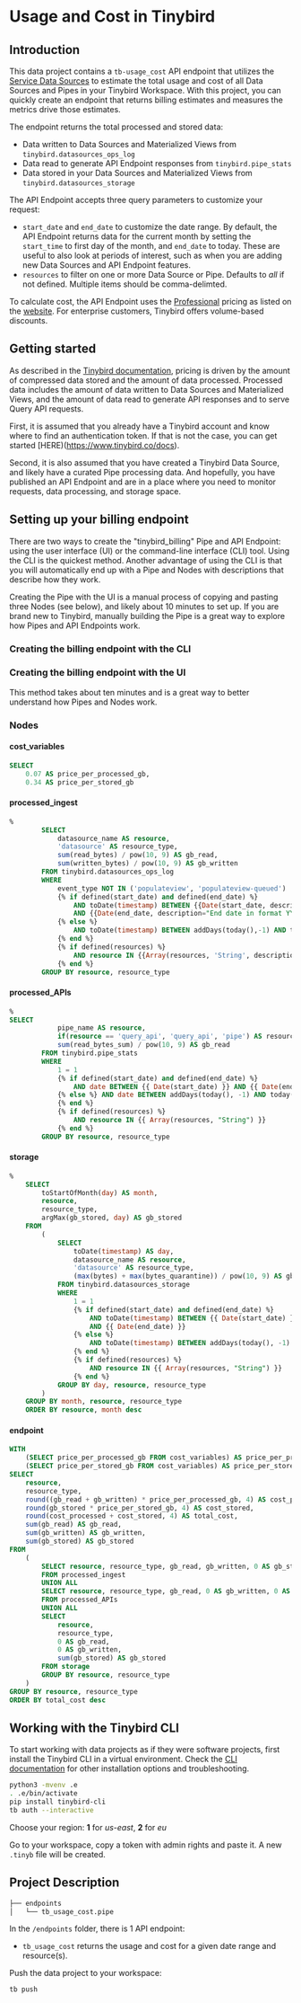 # Usage and Cost in Tinybird

## Introduction

This data project contains a ```tb-usage_cost``` API endpoint that utilizes the [Service Data Sources](https://www.tinybird.co/docs/monitoring/service-datasources.html) to estimate the total usage and cost of all Data Sources and Pipes in your Tinybird Workspace. With this project, you can quickly create an endpoint that returns billing estimates and measures the metrics drive those estimates. 

The endpoint returns the total processed and stored data:
- Data written to Data Sources and Materialized Views from `tinybird.datasources_ops_log`
- Data read to generate API Endpoint responses from `tinybird.pipe_stats`
- Data stored in your Data Sources and Materialized Views from `tinybird.datasources_storage`

The API Endpoint accepts three query parameters to customize your request:
- `start_date` and `end_date` to customize the date range. By default, the API Endpoint returns data for the current month by setting the `start_time` to first day of the month, and `end_date` to today. These are useful to also look at periods of interest, such as when you are adding new Data Sources and API Endpoint features. 
- `resources` to filter on one or more Data Source or Pipe. Defaults to *all* if not defined. Multiple items should be comma-delimted. 

To calculate cost, the API Endpoint uses the [Professional](https://www.tinybird.co/docs/billing/plans-and-pricing.html#professional) pricing as listed on the [website](https://www.tinybird.co/pricing). For enterprise customers, Tinybird offers volume-based discounts. 

## Getting started
As described in the [Tinybird documentation](https://www.tinybird.co/docs/billing/plans-and-pricing.html), pricing is driven by the amount of compressed data stored and the amount of data processed. Processed data includes the amount of data written to Data Sources and Materialized Views, and the amount of data read to generate API responses and to serve Query API requests.   


First, it is assumed that you already have a Tinybird account and know where to find an authentication token. If that is not the case, you can get started [HERE)(https://www.tinybird.co/docs).

Second, it is also assumed that you have created a Tinybird Data Source, and likely have a curated Pipe processing data. And hopefully, you have published an API Endpoint and are in a place where you need to monitor requests, data processing, and storage space.

## Setting up your billing endpoint
There are two ways to create the "tinybird_billing" Pipe and API Endpoint: using the user interface (UI) or the command-line interface (CLI) tool. Using the CLI is the quickest method. Another advantage of using the CLI is that you will automatically end up with a Pipe and Nodes with descriptions that describe how they work.

Creating the Pipe with the UI is a manual process of copying and pasting three Nodes (see below), and likely about 10 minutes to set up. If you are brand new to Tinybird, manually building the Pipe is a great way to explore how Pipes and API Endpoints work.   

### Creating the billing endpoint with the CLI




### Creating the billing endpoint with the UI
This method takes about ten minutes and is a great way to better understand how Pipes and Nodes work. 

### Nodes


#### cost_variables

```sql
SELECT
    0.07 AS price_per_processed_gb,
    0.34 AS price_per_stored_gb
```

#### processed_ingest
```sql
%
        SELECT
            datasource_name AS resource,
            'datasource' AS resource_type,
            sum(read_bytes) / pow(10, 9) AS gb_read,
            sum(written_bytes) / pow(10, 9) AS gb_written
        FROM tinybird.datasources_ops_log
        WHERE
            event_type NOT IN ('populateview', 'populateview-queued')
            {% if defined(start_date) and defined(end_date) %}
                AND toDate(timestamp) BETWEEN {{Date(start_date, description="Start date in format YYYY-MM-DD. Defaults to yesterday if not defined.")}}
                AND {{Date(end_date, description="End date in format YYYY-MM-DD. Defaults to today if not defined.")}}
            {% else %}
                AND toDate(timestamp) BETWEEN addDays(today(),-1) AND today()
            {% end %}
            {% if defined(resources) %}
                AND resource IN {{Array(resources, 'String', description="Comma-separated resources. Defaults to all if not defined.")}}
            {% end %}
        GROUP BY resource, resource_type
```

#### processed_APIs

```sql
%
SELECT
            pipe_name AS resource,
            if(resource == 'query_api', 'query_api', 'pipe') AS resource_type,
            sum(read_bytes_sum) / pow(10, 9) AS gb_read
        FROM tinybird.pipe_stats
        WHERE
            1 = 1
            {% if defined(start_date) and defined(end_date) %}
                AND date BETWEEN {{ Date(start_date) }} AND {{ Date(end_date) }}
            {% else %} AND date BETWEEN addDays(today(), -1) AND today()
            {% end %}
            {% if defined(resources) %}
                AND resource IN {{ Array(resources, "String") }}
            {% end %}
        GROUP BY resource, resource_type
```

#### storage

```sql
%
    SELECT
        toStartOfMonth(day) AS month,
        resource,
        resource_type,
        argMax(gb_stored, day) AS gb_stored
    FROM
        (
            SELECT
                toDate(timestamp) AS day,
                datasource_name AS resource,
                'datasource' AS resource_type,
                (max(bytes) + max(bytes_quarantine)) / pow(10, 9) AS gb_stored
            FROM tinybird.datasources_storage
            WHERE
                1 = 1
                {% if defined(start_date) and defined(end_date) %}
                    AND toDate(timestamp) BETWEEN {{ Date(start_date) }}
                    AND {{ Date(end_date) }}
                {% else %}
                    AND toDate(timestamp) BETWEEN addDays(today(), -1) AND today()
                {% end %}
                {% if defined(resources) %}
                    AND resource IN {{ Array(resources, "String") }}
                {% end %}
            GROUP BY day, resource, resource_type
        )
    GROUP BY month, resource, resource_type
    ORDER BY resource, month desc
```
#### endpoint

```sql
WITH
    (SELECT price_per_processed_gb FROM cost_variables) AS price_per_processed_gb,
    (SELECT price_per_stored_gb FROM cost_variables) AS price_per_stored_gb
SELECT
    resource,
    resource_type,
    round((gb_read + gb_written) * price_per_processed_gb, 4) AS cost_processed,
    round(gb_stored * price_per_stored_gb, 4) AS cost_stored,
    round(cost_processed + cost_stored, 4) AS total_cost,
    sum(gb_read) AS gb_read,
    sum(gb_written) AS gb_written,
    sum(gb_stored) AS gb_stored
FROM
    (
        SELECT resource, resource_type, gb_read, gb_written, 0 AS gb_stored
        FROM processed_ingest
        UNION ALL
        SELECT resource, resource_type, gb_read, 0 AS gb_written, 0 AS gb_stored
        FROM processed_APIs
        UNION ALL
        SELECT
            resource,
            resource_type,
            0 AS gb_read,
            0 AS gb_written,
            sum(gb_stored) AS gb_stored
        FROM storage
        GROUP BY resource, resource_type
    )
GROUP BY resource, resource_type
ORDER BY total_cost desc
```






## Working with the Tinybird CLI

To start working with data projects as if they were software projects, first install the Tinybird CLI in a virtual environment.
Check the [CLI documentation](https://docs.tinybird.co/cli.html) for other installation options and troubleshooting.

```bash
python3 -mvenv .e
. .e/bin/activate
pip install tinybird-cli
tb auth --interactive
```

Choose your region: __1__ for _us-east_, __2__ for _eu_

Go to your workspace, copy a token with admin rights and paste it. A new `.tinyb` file will be created.


## Project Description

```bash
├── endpoints
│   └── tb_usage_cost.pipe
```

In the `/endpoints` folder, there is 1 API endpoint:
- `tb_usage_cost` returns the usage and cost for a given date range and resource(s).

Push the data project to your workspace:

```bash
tb push
```
